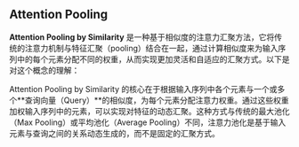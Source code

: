 ## Attention Pooling

**Attention Pooling by Similarity** 是一种基于相似度的注意力汇聚方法，它将传统的注意力机制与特征汇聚（pooling）结合在一起，通过计算相似度来为输入序列中的每个元素分配不同的权重，从而实现更加灵活和自适应的汇聚方式。以下是对这个概念的理解：

Attention Pooling by Similarity 的核心在于根据输入序列中各个元素与一个或多个**查询向量（Query）**的相似度，为每个元素分配注意力权重。通过这些权重加权输入序列中的元素，可以实现对特征的动态汇聚。这种方式与传统的最大池化（Max Pooling）或平均池化（Average Pooling）不同，注意力池化是基于输入元素与查询之间的关系动态生成的，而不是固定的汇聚方式。